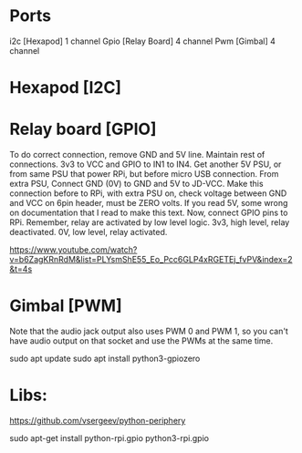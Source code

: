 # Ports

i2c [Hexapod] 1 channel
Gpio [Relay Board] 4 channel
Pwm [Gimbal] 4 channel

# Hexapod [I2C]



# Relay board [GPIO]

To do correct connection, remove GND and 5V line.
Maintain rest of connections.
3v3 to VCC and GPIO to IN1 to IN4.
Get another 5V PSU, or from same PSU that power RPi, but before micro USB connection.
From extra PSU, Connect GND (0V) to GND and 5V to JD-VCC. Make this connection before to RPi, with extra PSU on, check voltage between GND and VCC on 6pin header, must be ZERO volts. If you read 5V, some wrong on documentation that I read to make this text.
Now, connect GPIO pins to RPi.
Remember, relay are activated by low level logic.
3v3, high level, relay deactivated.
0V, low level, relay activated.

https://www.youtube.com/watch?v=b6ZagKRnRdM&list=PLYsmShE55_Eo_Pcc6GLP4xRGETEj_fvPV&index=2&t=4s

# Gimbal [PWM]

Note that the audio jack output also uses PWM 0 and PWM 1, so you can't have audio output on that socket and use the PWMs at the same time.

sudo apt update
sudo apt install python3-gpiozero


# Libs:

https://github.com/vsergeev/python-periphery

sudo apt-get install python-rpi.gpio python3-rpi.gpio
